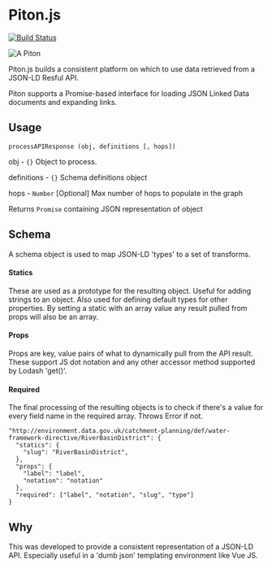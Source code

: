 # Piton.js

[![Build Status](https://travis-ci.com/epimorphics/JSON-LD-JS-API.svg?token=SsrjjdmEtzcJsGDqjxQw&branch=master)](https://travis-ci.com/epimorphics/JSON-LD-JS-API)

![A Piton](piton.png)

Piton.js builds a consistent platform on which to use data retrieved from a JSON-LD Resful API.

Piton supports a Promise-based interface for loading JSON Linked Data documents and expanding links.

## Usage
`processAPIResponse (obj, definitions [, hops])`

obj - `{}` Object to process.

definitions - `{}` Schema definitions object

hops - `Number` [Optional] Max number of hops to populate in the graph

Returns `Promise` containing JSON representation of object

## Schema
A schema object is used to map JSON-LD 'types' to a set of transforms.

#### Statics
These are used as a prototype for the resulting object. Useful for adding strings to an object. Also used for defining default types for other properties. By setting a static with an array value any result pulled from props will also be an array.

#### Props
Props are key, value pairs of what to dynamically pull from the API result. These support JS dot notation and any other accessor method supported by Lodash 'get()'.

#### Required
The final processing of the resulting objects is to check if there's a value for every field name in the required array. Throws Error if not.

```
"http://environment.data.gov.uk/catchment-planning/def/water-framework-directive/RiverBasinDistrict": {
  "statics": {
    "slug": "RiverBasinDistrict",
  },
  "props": {
    "label": "label",
    "notation": "notation"
  },
  "required": ["label", "notation", "slug", "type"]
}
```

## Why
This was developed to provide a consistent representation of a JSON-LD API. Especially useful in a 'dumb json' templating environment like Vue JS.
